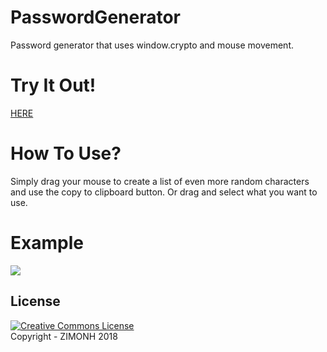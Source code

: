 # PasswordGenerator
Password generator that uses window.crypto and mouse movement.

# Try It Out!
<a href="https://zimonh.github.io/Password-Generator/">HERE</a>

# How To Use?
Simply drag your mouse to create a list of even more random characters and use the copy to clipboard button.
Or drag and select what you want to use.

# Example
<img src="https://raw.githubusercontent.com/zimonh/PasswordGenerator/master/example.gif" />

## License
<a rel="license" href="http://creativecommons.org/licenses/by-nc-sa/4.0/"><img alt="Creative Commons License" style="border-width:0" src="https://i.creativecommons.org/l/by-nc-sa/4.0/88x31.png" /></a><br>
Copyright - ZIMONH 2018
